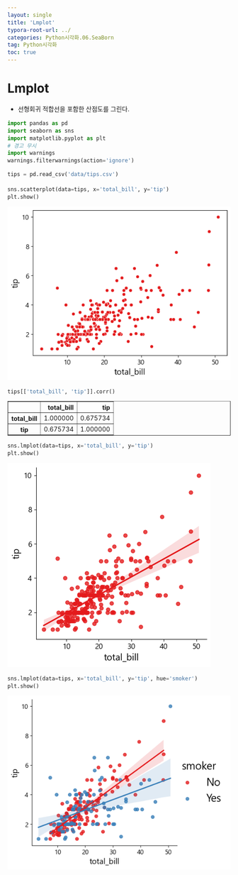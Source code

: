 ```yaml
---
layout: single
title: 'Lmplot'
typora-root-url: ../
categories: Python시각화.06.SeaBorn
tag: Python시각화
toc: true
---
```



# Lmplot
- 선형회귀 적합선을 포함한 산점도를 그린다.



```python
import pandas as pd
import seaborn as sns
import matplotlib.pyplot as plt
# 경고 무시
import warnings
warnings.filterwarnings(action='ignore')
```




```python
tips = pd.read_csv('data/tips.csv')

sns.scatterplot(data=tips, x='total_bill', y='tip')
plt.show()
```


![png](/../../images/2023-10-12-00.SeaBorn/output_35_0.png)
    



```python
tips[['total_bill', 'tip']].corr()
```




<div>
<style scoped>
    .dataframe tbody tr th:only-of-type {
        vertical-align: middle;
    }

    .dataframe tbody tr th {
        vertical-align: top;
    }
    
    .dataframe thead th {
        text-align: right;
    }
</style>
<table border="1" class="dataframe">
  <thead>
    <tr style="text-align: right;">
      <th></th>
      <th>total_bill</th>
      <th>tip</th>
    </tr>
  </thead>
  <tbody>
    <tr>
      <th>total_bill</th>
      <td>1.000000</td>
      <td>0.675734</td>
    </tr>
    <tr>
      <th>tip</th>
      <td>0.675734</td>
      <td>1.000000</td>
    </tr>
  </tbody>
</table>
</div>




```python
sns.lmplot(data=tips, x='total_bill', y='tip')
plt.show()
```


![png](/../../images/2023-10-12-00.SeaBorn/output_37_0.png)
    



```python
sns.lmplot(data=tips, x='total_bill', y='tip', hue='smoker')
plt.show()
```


![png](/../../images/2023-10-12-00.SeaBorn/output_38_0.png)
